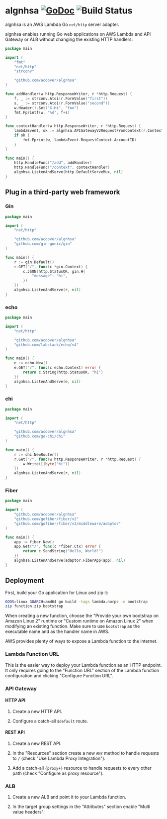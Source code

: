 # algnhsa [![GoDoc](https://godoc.org/github.com/acoover/algnhsa?status.svg)](https://godoc.org/github.com/acoover/algnhsa) ![Build Status](https://github.com/acoover/algnhsa/actions/workflows/test.yaml/badge.svg)

algnhsa is an AWS Lambda Go `net/http` server adapter.

algnhsa enables running Go web applications on AWS Lambda and API Gateway or ALB without changing the existing HTTP handlers:

```go
package main

import (
	"fmt"
	"net/http"
	"strconv"

	"github.com/acoover/algnhsa"
)

func addHandler(w http.ResponseWriter, r *http.Request) {
	f, _ := strconv.Atoi(r.FormValue("first"))
	s, _ := strconv.Atoi(r.FormValue("second"))
	w.Header().Set("X-Hi", "foo")
	fmt.Fprintf(w, "%d", f+s)
}

func contextHandler(w http.ResponseWriter, r *http.Request) {
	lambdaEvent, ok := algnhsa.APIGatewayV2RequestFromContext(r.Context())
	if ok {
		fmt.Fprint(w, lambdaEvent.RequestContext.AccountID)
	}
}

func main() {
	http.HandleFunc("/add", addHandler)
	http.HandleFunc("/context", contextHandler)
	algnhsa.ListenAndServe(http.DefaultServeMux, nil)
}
```

## Plug in a third-party web framework

### Gin

```go
package main

import (
	"net/http"

	"github.com/acoover/algnhsa"
	"github.com/gin-gonic/gin"
)

func main() {
	r := gin.Default()
	r.GET("/", func(c *gin.Context) {
		c.JSON(http.StatusOK, gin.H{
			"message": "hi",
		})
	})
	algnhsa.ListenAndServe(r, nil)
}
```

### echo

```go
package main

import (
	"net/http"

	"github.com/acoover/algnhsa"
	"github.com/labstack/echo/v4"
)

func main() {
	e := echo.New()
	e.GET("/", func(c echo.Context) error {
		return c.String(http.StatusOK, "hi")
	})
	algnhsa.ListenAndServe(e, nil)
}
```

### chi

```go
package main

import (
	"net/http"

	"github.com/acoover/algnhsa"
	"github.com/go-chi/chi"
)

func main() {
	r := chi.NewRouter()
	r.Get("/", func(w http.ResponseWriter, r *http.Request) {
		w.Write([]byte("hi"))
	})
	algnhsa.ListenAndServe(r, nil)
}
```

### Fiber

```go
package main

import (
	"github.com/acoover/algnhsa"
	"github.com/gofiber/fiber/v2"
	"github.com/gofiber/fiber/v2/middleware/adaptor"
)

func main() {
	app := fiber.New()
	app.Get("/", func(c *fiber.Ctx) error {
		return c.SendString("Hello, World!")
	})
	algnhsa.ListenAndServe(adaptor.FiberApp(app), nil)
}
```

## Deployment

First, build your Go application for Linux and zip it:

```bash
GOOS=linux GOARCH=amd64 go build -tags lambda.norpc -o bootstrap
zip function.zip bootstrap
```

When creating a new function, choose the "Provide your own bootstrap on Amazon Linux 2" runtime or "Custom runtime on Amazon Linux 2" when modifying an existing function. Make sure to use `bootstrap` as the executable name and as the handler name in AWS.

AWS provides plenty of ways to expose a Lambda function to the internet.

### Lambda Function URL

This is the easier way to deploy your Lambda function as an HTTP endpoint.
It only requires going to the "Function URL" section of the Lambda function configuration and clicking "Configure Function URL".

### API Gateway

#### HTTP API

1. Create a new HTTP API.

2. Configure a catch-all `$default` route.

#### REST API

1. Create a new REST API.

2. In the "Resources" section create a new `ANY` method to handle requests to `/` (check "Use Lambda Proxy Integration").

3. Add a catch-all `{proxy+}` resource to handle requests to every other path (check "Configure as proxy resource").

### ALB

1. Create a new ALB and point it to your Lambda function.

2. In the target group settings in the "Attributes" section enable "Multi value headers".
